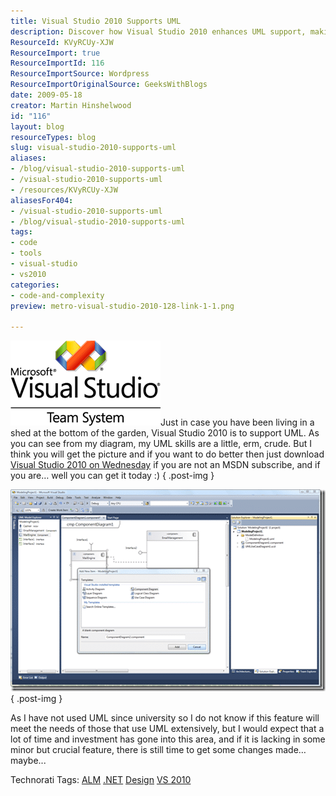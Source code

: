 ```yaml
---
title: Visual Studio 2010 Supports UML
description: Discover how Visual Studio 2010 enhances UML support, making it easier for developers to integrate design into their coding workflow. Explore the features now!
ResourceId: KVyRCUy-XJW
ResourceImport: true
ResourceImportId: 116
ResourceImportSource: Wordpress
ResourceImportOriginalSource: GeeksWithBlogs
date: 2009-05-18
creator: Martin Hinshelwood
id: "116"
layout: blog
resourceTypes: blog
slug: visual-studio-2010-supports-uml
aliases:
- /blog/visual-studio-2010-supports-uml
- /visual-studio-2010-supports-uml
- /resources/KVyRCUy-XJW
aliasesFor404:
- /visual-studio-2010-supports-uml
- /blog/visual-studio-2010-supports-uml
tags:
- code
- tools
- visual-studio
- vs2010
categories:
- code-and-complexity
preview: metro-visual-studio-2010-128-link-1-1.png

---
```

![VS-TS_rgb_thumb[2][5][5][5][5]](images/VisualStudio2010SupportsUML_EC8C-VS-TS_rgb_thumb25555_-3-3.png)Just in case you have been living in a shed at the bottom of the garden, Visual Studio 2010 is to support UML. As you can see from my diagram, my UML skills are a little, erm, crude. But I think you will get the picture and if you want to do better then just download [Visual Studio 2010 on Wednesday](http://www.microsoft.com/visualstudio/en-gb/products/2010/default.mspx) if you are not an MSDN subscribe, and if you are… well you can get it today :)
{ .post-img }

![image_thumb[4]](images/VisualStudio2010SupportsUML_EC8C-image_thumb4_-2-2.png)
{ .post-img }

As I have not used UML since university so I do not know if this feature will meet the needs of those that use UML extensively, but I would expect that a lot of time and investment has gone into this area, and if it is lacking in some minor but crucial feature, there is still time to get some changes made…maybe...

Technorati Tags: [ALM](http://technorati.com/tags/ALM) [.NET](http://technorati.com/tags/.NET) [Design](http://technorati.com/tags/Design) [VS 2010](http://technorati.com/tags/VS+2010)
